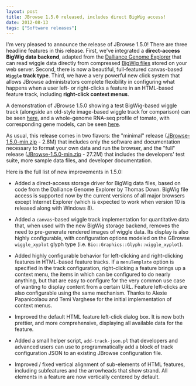 ```yaml
---
layout: post
title: JBrowse 1.5.0 released, includes direct BigWig access!
date: 2012-08-13
tags: ["Software releases"]
---
```


I'm very pleased to announce the release of JBrowse 1.5.0! There are three headline features in this release. First, we've integrated a **direct-access BigWig data backend**, adapted from the [Dalliance Genome Explorer](https://www.biodalliance.org/) that can read wiggle data directly from compressed [BigWig files](https://genome.ucsc.edu/goldenPath/help/bigWig.html) stored on your web server. Second, there is now a beautiful, full-featured canvas-based **`Wiggle` track type**. Third, we have a very powerful new click system that allows JBrowse administrators complete flexibility in configuring what happens when a user left- or right-clicks a feature in an HTML-based feature track, including **right-click context menus**.

A demonstration of JBrowse 1.5.0 showing a test BigWig-based wiggle track (alongside an old-style image-based wiggle track for comparison) can be seen [here](https://jbrowse.org/code/JBrowse-1.5.0-full/index.html?loc=ctgA%3A6481..27220&tracks=DNA%2Cvolvox_microarray.bw%2Cvolvox_microarray.wig&data=sample_data%2Fjson%2Fvolvox), and a whole-genome RNA-seq profile of tomato, with corresponding gene models, can be seen [here](/genomes/tomato/).

As usual, this release comes in two flavors: the "minimal" release ([JBrowse-1.5.0-min.zip](https://jbrowse.org/releases/JBrowse-1.5.0-min.zip) - 2.8M) that includes only the software and documentation necessary to format your own data and run the browser, and the "full" release ([JBrowse-1.5.0-min.zip](https://jbrowse.org/releases/JBrowse-1.5.0-full.zip) - 27.2M) that includes the developers' test suite, more sample data files, and developer documentation.

Here is the full list of new improvements in 1.5.0:

-   Added a direct-access storage driver for BigWig data files, based
    on code from the Dalliance Genome Explorer by Thomas Down. BigWig
    file access is supported now by the current versions of all major
    browsers except Internet Explorer (which is expected to work when
    version 10 is released along with Windows 8).

-   Added a `canvas`-based wiggle track implementation for quantitative
    data that, when used with the new BigWig storage backend, removes
    the need to pre-generate rendered images of wiggle data. Its
    display is also highly configurable, with configuration options
    modeled on the GBrowse `wiggle_xyplot` glyph type
    (i.e. `Bio::Graphics::Glyph::wiggle_xyplot`).

-   Added highly configurable behavior for left-clicking and
    right-clicking features in HTML-based feature tracks. If a
    `menuTemplate` option is specified in the track configuration,
    right-clicking a feature brings up a context menu, the items in
    which can be configured to do nearly anything, but that are easy to
    configure for the very common use case of wanting to display
    content from a certain URL. Feature left-clicks are also
    configurable using the same mechanism. Thanks to Alexie
    Papanicolaou and Temi Varghese for the initial implementation of
    context menus.

-   Improved the default HTML feature left-click dialog box. It is now
    both prettier, and more comprehensive, displaying all available
    data for the feature.

-   Added a small helper script, `add-track-json.pl` that developers
    and advanced users can use to programmatically add a block of track
    configuration JSON to an existing JBrowse configuration file.

-   Improved / fixed vertical alignment of sub-elements of HTML
    features, including subfeatures and the arrowheads that show
    strand. All elements in a feature are now vertically centered by
    default.

